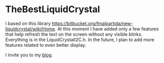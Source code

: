 # TheBestLiquidCrystal
I based on this library https://bitbucket.org/fmalpartida/new-liquidcrystal/wiki/Home. At this moment I have added only a few features that help refresh the text on the screen without any visible blinks. Everything is in the LiquidCrystalI2C.h.
In the future, I plan to add more features related to even better display.

I invite you to my [blog](https://www.blog.kubafilinger.pl).